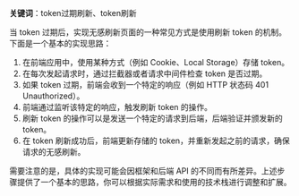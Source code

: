 **关键词**：token过期刷新、token刷新

当 token 过期后，实现无感刷新页面的一种常见方式是使用刷新 token 的机制。下面是一个基本的实现思路：

1. 在前端应用中，使用某种方式（例如 Cookie、Local Storage）存储 token。
2. 在每次发起请求时，通过拦截器或者请求中间件检查 token 是否过期。
3. 如果 token 过期，前端会收到一个特定的响应（例如 HTTP 状态码 401 Unauthorized）。
4. 前端通过监听该特定的响应，触发刷新 token 的操作。
5. 刷新 token 的操作可以是发送一个特定的请求到后端，后端验证并颁发新的 token。
6. 在 token 刷新成功后，前端更新存储的 token，并重新发起之前的请求，确保请求的无感刷新。

需要注意的是，具体的实现可能会因框架和后端 API 的不同而有所差异。上述步骤提供了一个基本的思路，你可以根据实际需求和使用的技术栈进行调整和扩展。

